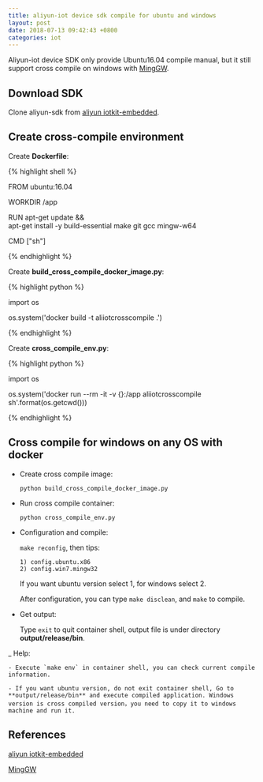 ```yaml
---
title: aliyun-iot device sdk compile for ubuntu and windows
layout: post
date: 2018-07-13 09:42:43 +0800
categories: iot
---
```


Aliyun-iot device SDK only provide Ubuntu16.04 compile manual, but it still support cross compile on windows with [MingGW](http://www.mingw.org/).

## Download SDK

Clone aliyun-sdk from [aliyun iotkit-embedded](https://github.com/aliyun/iotkit-embedded).

## Create cross-compile environment

Create **Dockerfile**:

{% highlight shell %}


FROM ubuntu:16.04

WORKDIR /app

RUN apt-get update &&\
        apt-get install -y build-essential make git gcc mingw-w64

CMD ["sh"]

{% endhighlight %}

Create **build_cross_compile_docker_image.py**:

{% highlight python %}

import os

os.system('docker build -t aliiotcrosscompile .')

{% endhighlight %}

Create **cross_compile_env.py**:

{% highlight python %}

import os

os.system('docker run --rm -it -v {}:/app aliiotcrosscompile sh'.format(os.getcwd()))

{% endhighlight %}

## Cross compile for windows on any OS with docker

- Create cross compile image:

    `python build_cross_compile_docker_image.py`

- Run cross compile container:

    `python cross_compile_env.py`

- Configuration and compile:

    `make reconfig`, then tips:

    ```
    1) config.ubuntu.x86
    2) config.win7.mingw32

    ```

    If you want ubuntu version select 1, for windows select 2.

    After configuration, you can type `make disclean`, and `make` to compile.

- Get output:

    Type `exit` to quit container shell, output file is under directory **output/release/bin**.

_ Help:

    - Execute `make env` in container shell, you can check current compile information.

    - If you want ubuntu version, do not exit container shell, Go to **output/release/bin** and execute compiled application. Windows version is cross compiled version，you need to copy it to windows machine and run it.

## References

[aliyun iotkit-embedded](https://github.com/aliyun/iotkit-embedded)

[MingGW](http://www.mingw.org/)
